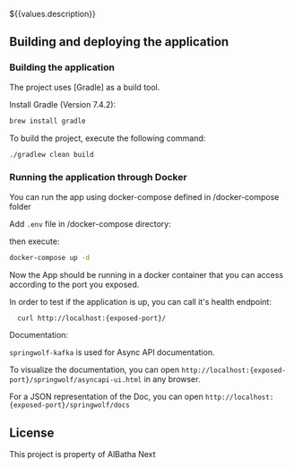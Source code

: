 ${{values.description}}

## Building and deploying the application

### Building the application

The project uses [Gradle] as a build tool.

Install Gradle (Version 7.4.2):

```bash
brew install gradle
```

To build the project, execute the following command:

```bash
./gradlew clean build
```

### Running the application through Docker

You can run the app using docker-compose defined in /docker-compose folder

Add `.env` file in /docker-compose directory:

then execute:
```bash
docker-compose up -d 
```

Now the App should be running in a docker container that you can access according to the port you exposed.

In order to test if the application is up, you can call it's health endpoint:

```bash
  curl http://localhost:{exposed-port}/
```

Documentation:

`springwolf-kafka` is used for Async API documentation.

To visualize the documentation, you can open `http://localhost:{exposed-port}/springwolf/asyncapi-ui.html` in any browser.

For a JSON representation of the Doc, you can open `http://localhost:{exposed-port}/springwolf/docs`

## License

This project is property of AlBatha Next